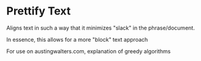 Prettify Text
========

Aligns text in such a way that it minimizes "slack" in the phrase/document. 

In essence, this allows for a more "block" text approach 

For use on austingwalters.com, explanation of greedy algorithms